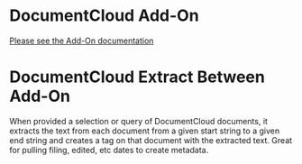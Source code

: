 
# DocumentCloud Add-On

[Please see the Add-On documentation](https://github.com/MuckRock/documentcloud-hello-world-addon/wiki/)

# DocumentCloud Extract Between Add-On

When provided a selection or query of DocumentCloud documents, it extracts the text from each document from a given start string to a given end string and creates a tag on that document with the extracted text. Great for pulling filing, edited, etc dates to create metadata. 
